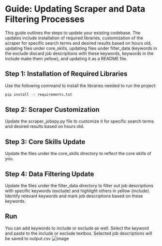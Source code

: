 # Guide: Updating Scraper and Data Filtering Processes

This guide outlines the steps to update your existing codebase. The updates include installation of required libraries, customization of the scraper for specific search terms and desired results based on hours old, updating files under core_skills, updating files under filter_data (keywords in the exclude discard job descriptions with these keywords, keywords in the include make them yellow), and updating it as a README file.

## Step 1: Installation of Required Libraries

Use the following command to install the libraries needed to run the project:

```bash
pip install -r requirements.txt
```
## Step 2: Scraper Customization
Update the scraper_jobspy.py file to customize it for specific search terms and desired results based on hours old.

## Step 3: Core Skills Update
Update the files under the core_skills directory to reflect the core skills of you.

## Step 4: Data Filtering Update
Update the files under the filter_data directory to filter out job descriptions with specific keywords (exclude) and highlight others in yellow (include). Identify relevant keywords and mark job descriptions based on these keywords.

## Run
You can add keywords to include or exclude as well. Select the keyword and paste to the include or exclude textbox. Selected job descriptions will be saved to output.csv 
![image](https://github.com/utkuaysev/JobScraper/assets/33395066/849c7ab8-a1a4-4b1b-9597-7d6e6c74fe60)
